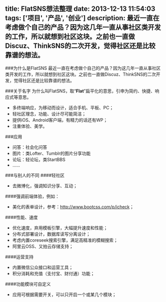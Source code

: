 title: FlatSNS想法整理
date: 2013-12-13 11:54:03
tags: ['项目', '产品', '创业']
description: 最近一直在考虑做个自己的产品？因为这几年一直从事社区类开发的工作，所以就想到社区这块。之前也一直做Discuz、ThinkSNS的二次开发，觉得社区还是比较靠谱的想法。 
---

###为什么是FlatSNS
最近一直在考虑做个自己的产品？因为这几年一直从事社区类开发的工作，所以就想到社区这块。之前也一直做Discuz、ThinkSNS的二次开发，觉得社区还是比较靠谱的想法。    


###关于名字
为什么叫FlatSNS，取“__Flat__”扁平化的意思，引申为简约、快捷、响应式等意思。    

+ 多终端响应，为移动而设计，适合手机、平板、PC；
+ 轻社区理念，功能、设计尽可能简洁；
+ 提供iOS、Android客户端，有精力的话还有WP；
+ 注重体验、美学。

###应用
            
+ 问答：社会化问答
+ 图片：类Lofter、Tumblr的图片分享功能
+ 论坛：轻论坛，类StartBBS
+ ……

###与别人的不同
####轻社区
              
+ 去微博化，强调知识分享、互动；

####强调前端体验，例如：
                           
+ 美化的表单设计，参考：<http://www.bootcss.com/p/icheck>；

####性能、速度
                   
+ 优化速度，弃用模板引擎，大幅提升速度和性能；
+ 分布式部署设计，数据库读写分离设计；
+ 考虑内置coreseek搜索引擎，满足高精准的模糊搜索；
+ 阿里云OSS、又拍云存储支持；

####运营支持
                       
+ 内置微信公众接口和运营工具；
+ 积分消耗和充值（支付宝、财付通）功能；

####功能模块可自定义
                        
+ 应用可根据需要开关，可以只开启一个或某几个模块；